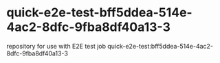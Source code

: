 # quick-e2e-test-bff5ddea-514e-4ac2-8dfc-9fba8df40a13-3
repository for use with E2E test job quick-e2e-test:bff5ddea-514e-4ac2-8dfc-9fba8df40a13-3
